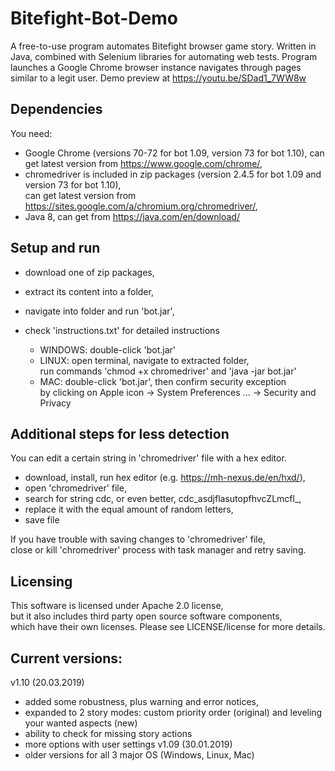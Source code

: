 # Bitefight-Bot-Demo
A free-to-use program automates Bitefight browser game story. Written in Java, combined with Selenium libraries for automating web tests. Program launches a Google Chrome browser instance navigates through pages similar to a legit user. Demo preview at https://youtu.be/SDad1_7WW8w

## Dependencies
You need:
- Google Chrome (versions 70-72 for bot 1.09, version 73 for bot 1.10), can get latest version from https://www.google.com/chrome/,
- chromedriver is included in zip packages (version 2.4.5 for bot 1.09 and version 73 for bot 1.10), <br>
  can get latest version from https://sites.google.com/a/chromium.org/chromedriver/,
- Java 8, can get from https://java.com/en/download/

## Setup and run 
- download one of zip packages, 
- extract its content into a folder,
- navigate into folder and run 'bot.jar', 
- check 'instructions.txt' for detailed instructions
  
  * WINDOWS: double-click 'bot.jar'
  * LINUX: open terminal, navigate to extracted folder, <br>
    run commands 'chmod +x chromedriver' and 'java -jar bot.jar'
  * MAC: double-click 'bot.jar', then confirm security exception <br>
    by clicking on Apple icon -> System Preferences ... -> Security and Privacy

## Additional steps for less detection
You can edit a certain string in 'chromedriver' file with a hex editor.
- download, install, run hex editor (e.g. https://mh-nexus.de/en/hxd/),
- open 'chromedriver' file, 
- search for string cdc, or even better, cdc_asdjflasutopfhvcZLmcfl_,
- replace it with the equal amount of random letters,
- save file

If you have trouble with saving changes to 'chromedriver' file, <br>
close or kill 'chromedriver' process with task manager and retry saving.

## Licensing
This software is licensed under Apache 2.0 license, <br>
but it also includes third party open source software components, <br>
which have their own licenses. Please see LICENSE/license for more details.

## Current versions:
v1.10 (20.03.2019) <br>
- added some robustness, plus warning and error notices,
- expanded to 2 story modes: custom priority order (original) and leveling your wanted aspects (new)
- ability to check for missing story actions
- more options with user settings
v1.09 (30.01.2019)
- older versions for all 3 major OS (Windows, Linux, Mac)

